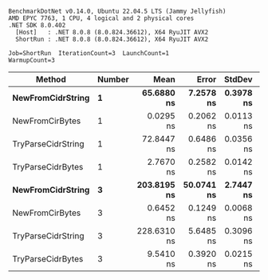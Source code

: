 ```

BenchmarkDotNet v0.14.0, Ubuntu 22.04.5 LTS (Jammy Jellyfish)
AMD EPYC 7763, 1 CPU, 4 logical and 2 physical cores
.NET SDK 8.0.402
  [Host]   : .NET 8.0.8 (8.0.824.36612), X64 RyuJIT AVX2
  ShortRun : .NET 8.0.8 (8.0.824.36612), X64 RyuJIT AVX2

Job=ShortRun  IterationCount=3  LaunchCount=1  
WarmupCount=3  

```
| Method             | Number | Mean        | Error      | StdDev    | Min         | Max         | Allocated |
|------------------- |------- |------------:|-----------:|----------:|------------:|------------:|----------:|
| **NewFromCidrString**  | **1**      |  **65.6880 ns** |  **7.2578 ns** | **0.3978 ns** |  **65.2287 ns** |  **65.9235 ns** |         **-** |
| NewFromCirBytes    | 1      |   0.0295 ns |  0.2062 ns | 0.0113 ns |   0.0201 ns |   0.0420 ns |         - |
| TryParseCidrString | 1      |  72.8447 ns |  0.6486 ns | 0.0356 ns |  72.8140 ns |  72.8836 ns |         - |
| TryParseCidrBytes  | 1      |   2.7670 ns |  0.2582 ns | 0.0142 ns |   2.7568 ns |   2.7831 ns |         - |
| **NewFromCidrString**  | **3**      | **203.8195 ns** | **50.0741 ns** | **2.7447 ns** | **200.7965 ns** | **206.1554 ns** |         **-** |
| NewFromCirBytes    | 3      |   0.6452 ns |  0.1249 ns | 0.0068 ns |   0.6401 ns |   0.6530 ns |         - |
| TryParseCidrString | 3      | 228.6310 ns |  5.6485 ns | 0.3096 ns | 228.3153 ns | 228.9341 ns |         - |
| TryParseCidrBytes  | 3      |   9.5410 ns |  0.3920 ns | 0.0215 ns |   9.5215 ns |   9.5640 ns |         - |
